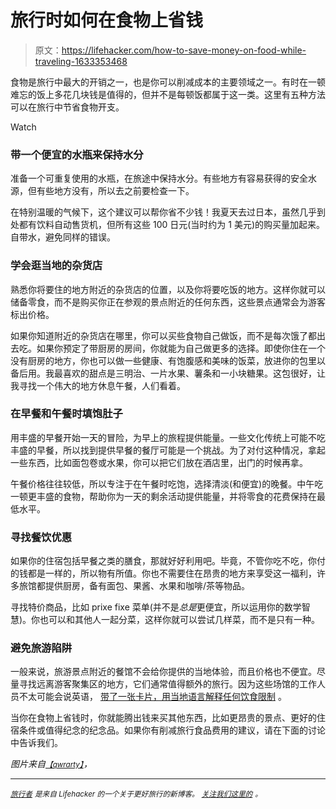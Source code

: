 # 旅行时如何在食物上省钱

> 原文：<https://lifehacker.com/how-to-save-money-on-food-while-traveling-1633353468>

食物是旅行中最大的开销之一，也是你可以削减成本的主要领域之一。有时在一顿难忘的饭上多花几块钱是值得的，但并不是每顿饭都属于这一类。这里有五种方法可以在旅行中节省食物开支。

Watch

### 带一个便宜的水瓶来保持水分

准备一个可重复使用的水瓶，在旅途中保持水分。有些地方有容易获得的安全水源，但有些地方没有，所以去之前要检查一下。

在特别温暖的气候下，这个建议可以帮你省不少钱！我夏天去过日本，虽然几乎到处都有饮料自动售货机，但所有这些 100 日元(当时约为 1 美元)的购买量加起来。自带水，避免同样的错误。

### 学会逛当地的杂货店

熟悉你将要住的地方附近的杂货店的位置，以及你将要吃饭的地方。这样你就可以储备零食，而不是购买你正在参观的景点附近的任何东西，这些景点通常会为游客标出价格。

如果你知道附近的杂货店在哪里，你可以买些食物自己做饭，而不是每次饿了都出去吃。如果你预定了带厨房的房间，你就能为自己做更多的选择。即使你住在一个没有厨房的地方，你也可以做一些健康、有饱腹感和美味的饭菜，放进你的包里以备后用。我最喜欢的甜点是三明治、一片水果、薯条和一小块糖果。这包很好，让我寻找一个伟大的地方休息午餐，人们看着。

### 在早餐和午餐时填饱肚子

用丰盛的早餐开始一天的冒险，为早上的旅程提供能量。一些文化传统上可能不吃丰盛的早餐，所以找到提供早餐的餐厅可能是一个挑战。为了对付这种情况，拿起一些东西，比如面包卷或水果，你可以把它们放在酒店里，出门的时候再拿。

午餐价格往往较低，所以专注于在午餐时吃饱，选择清淡(和便宜)的晚餐。中午吃一顿更丰盛的食物，帮助你为一天的剩余活动提供能量，并将零食的花费保持在最低水平。

### 寻找餐饮优惠

如果你的住宿包括早餐之类的膳食，那就好好利用吧。毕竟，不管你吃不吃，你付的钱都是一样的，所以物有所值。你也不需要住在昂贵的地方来享受这一福利，许多旅馆都提供厨房，备有面包、果酱、水果和咖啡/茶等物品。

寻找特价商品，比如 prixe fixe 菜单(并不是*总是*更便宜，所以运用你的数学智慧)。你也可以和其他人一起分菜，这样你就可以尝试几样菜，而不是只有一种。

### 避免旅游陷阱

一般来说，旅游景点附近的餐馆不会给你提供的当地体验，而且价格也不便宜。尽量寻找远离游客聚集区的地方，它们通常值得额外的旅行。因为这些场馆的工作人员不太可能会说英语， [带了一张卡片，用当地语言解释任何饮食限制](https://lifehacker.com/carry-a-card-that-explains-your-dietary-restrictions-1623808932) 。

当你在食物上省钱时，你就能腾出钱来买其他东西，比如更昂贵的景点、更好的住宿条件或值得纪念的纪念品。如果你有削减旅行食品费用的建议，请在下面的讨论中告诉我们。

*图片来自*[<small>*【qwrarty】*</small>](https://www.flickr.com/photos/qwrrty/13933019820/)*，*

* * *

[<small>*旅行者*</small>](http://wayfarer.lifehacker.com/) <small>*是来自 Lifehacker 的一个关于更好旅行的新博客。*</small> [<small>*关注我们这里的*</small>](https://twitter.com/WayfarerLH) <small>*。*</small>